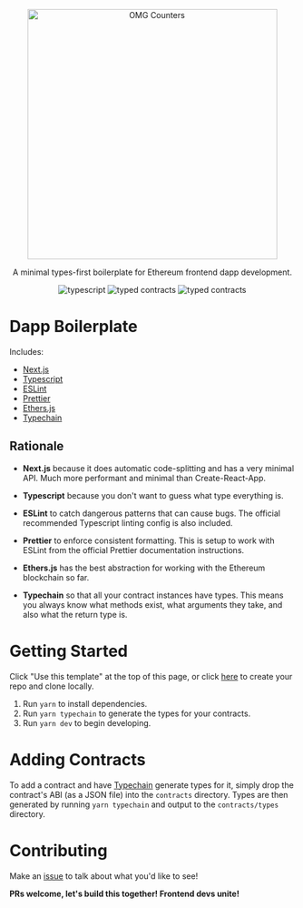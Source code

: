 <p align="center">
  <img alt="OMG Counters" src="https://i.imgur.com/XHOSEvl.png" width="440">
</p>

<p align="center">
A minimal types-first boilerplate for Ethereum frontend dapp development.
</p>

<p align="center">
  <img alt="typescript" src="https://img.shields.io/badge/%3C%2F%3E-TypeScript-%230074c1.svg?style=for-the-badge">
    <img alt="typed contracts" src="https://img.shields.io/badge/React-Next.js-lightgrey?style=for-the-badge&logo=next.js">
  <img alt="typed contracts" src="https://img.shields.io/badge/ethereum-contracts-brightgreen?style=for-the-badge&logo=ethereum">
</p>

# Dapp Boilerplate

Includes:

- [Next.js](https://github.com/vercel/next.js)
- [Typescript](https://github.com/microsoft/TypeScript)
- [ESLint](https://github.com/eslint/eslint)
- [Prettier](https://github.com/prettier/prettier)
- [Ethers.js](https://github.com/ethers-io/ethers.js/)
- [Typechain](https://github.com/ethereum-ts/TypeChain)

## Rationale

- **Next.js** because it does automatic code-splitting and has a very minimal API. Much more performant and minimal than Create-React-App.

- **Typescript** because you don't want to guess what type everything is.

- **ESLint** to catch dangerous patterns that can cause bugs. The official recommended Typescript linting config is also included.

- **Prettier** to enforce consistent formatting. This is setup to work with ESLint from the official Prettier documentation instructions.

- **Ethers.js** has the best abstraction for working with the Ethereum blockchain so far.

- **Typechain** so that all your contract instances have types. This means you always know what methods exist, what arguments they take, and also what the return type is.

# Getting Started

Click "Use this template" at the top of this page, or click [here](https://github.com/toptal126/ethers-typechain-next-dapp-boliderplate/generate) to create your repo and clone locally.

1. Run `yarn` to install dependencies.
2. Run `yarn typechain` to generate the types for your contracts.
3. Run `yarn dev` to begin developing.

# Adding Contracts

To add a contract and have [Typechain](https://github.com/ethereum-ts/TypeChain) generate types for it, simply drop the contract's ABI (as a JSON file) into the `contracts` directory. Types are then generated by running `yarn typechain` and output to the `contracts/types` directory.

# Contributing

Make an [issue](https://github.com/toptal126/ethers-typechain-next-dapp-boliderplate/issues) to talk about what you'd like to see!

**PRs welcome, let's build this together! Frontend devs unite!**
